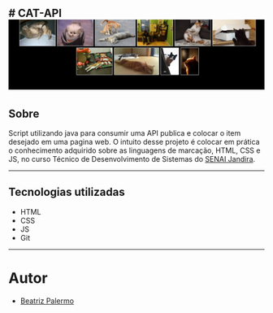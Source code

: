 ﻿﻿# CAT-API
![](./cat-api.png)
---
## Sobre
Script utilizando java para consumir uma API publica e colocar o item desejado em uma pagina web.
O intuito desse projeto é colocar em prática o conhecimento adquirido sobre as linguagens de marcação, HTML, CSS e JS, no curso Técnico de Desenvolvimento de Sistemas do [SENAI Jandira](https://sp.senai.br/unidade/jandira/).

---
## Tecnologias utilizadas 
- HTML
- CSS
- JS
- Git

---
# Autor
- [Beatriz Palermo](https://www.linkedin.com/in/beatriz-palermo-03b1162b9/)